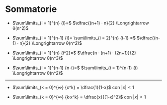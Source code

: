 # Sommatorie
- $\sum\limits_{i = 1}^{n} {i}=$ $\dfrac{(n+1) · n}{2} \Longrightarrow θ(n^2)$

- $\sum\limits_{i = 1}^{n-1} {i}= \sum\limits_{i = 2}^{n} {i-1} =$   $\dfrac{(n-1) · n}{2} \Longrightarrow θ(n^2)$

- $\sum\limits_{i = 1}^{n} {i^2}=$   $\dfrac{n · (n+1) · (2n+1)}{2} \Longrightarrow θ(n^3)$

- $\sum\limits_{i = 1}^{n-1} {n-i}=$  $\sum\limits_{i = 1}^{n-1} {i} \Longrightarrow θ(n^2)$
***
- $\sum\limits_{k = 0}^{∞} {x^k} = \dfrac{1}{1-x}$ con $|x|<1$

- $\sum\limits_{k = 0}^{∞} {k·x^k} = \dfrac{x}{(1-x)^2}$ con $|x|<1$